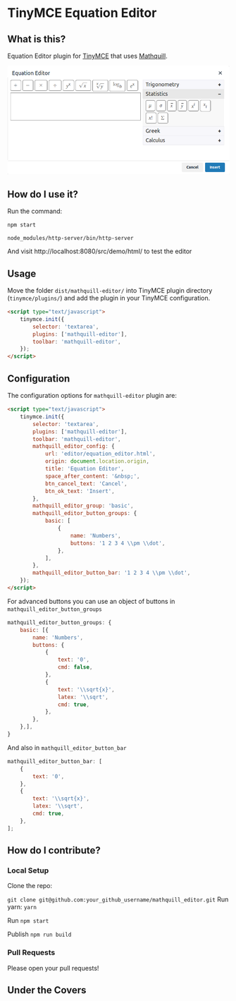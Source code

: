 # TinyMCE Equation Editor

## What is this?

Equation Editor plugin for [TinyMCE](http://www.tinymce.com/) that uses [Mathquill](https://github.com/mathquill/mathquill).

![Screenshot](screenshot.png)

## How do I use it?

Run the command:

```
npm start
```
```
node_modules/http-server/bin/http-server
```

And visit http://localhost:8080/src/demo/html/ to test the editor

## Usage

Move the folder `dist/mathquill-editor/` into TinyMCE plugin directory (`tinymce/plugins/`) and add the plugin in your TinyMCE configuration.

```html
<script type="text/javascript">
    tinymce.init({
        selector: 'textarea',
        plugins: ['mathquill-editor'],
        toolbar: 'mathquill-editor',
    });
</script>
```

## Configuration

The configuration options for `mathquill-editor` plugin are:

```html
<script type="text/javascript">
    tinymce.init({
        selector: 'textarea',
        plugins: ['mathquill-editor'],
        toolbar: 'mathquill-editor',
        mathquill_editor_config: {
            url: 'editor/equation_editor.html',
            origin: document.location.origin,
            title: 'Equation Editor',
            space_after_content: '&nbsp;',
            btn_cancel_text: 'Cancel',
            btn_ok_text: 'Insert',
        },
        mathquill_editor_group: 'basic',
        mathquill_editor_button_groups: {
            basic: [
                {
                    name: 'Numbers',
                    buttons: '1 2 3 4 \\pm \\dot',
                },
            ],
        },
        mathquill_editor_button_bar: '1 2 3 4 \\pm \\dot',
    });
</script>
```

For advanced buttons you can use an object of buttons in `mathquill_editor_button_groups`

```js
mathquill_editor_button_groups: {
    basic: [{
        name: 'Numbers',
        buttons: {
            {
                text: '0',
                cmd: false,
            },
            {
                text: '\\sqrt{x}',
                latex: '\\sqrt',
                cmd: true,
            },
        },
    },],
}
```

And also in `mathquill_editor_button_bar`

```js
mathquill_editor_button_bar: [
    {
        text: '0',
    },
    {
        text: '\\sqrt{x}',
        latex: '\\sqrt',
        cmd: true,
    },
];
```

## How do I contribute?

### Local Setup

Clone the repo:

`git clone git@github.com:your_github_username/mathquill_editor.git`
Run yarn: `yarn`

Run `npm start`

Publish `npm run build`

### Pull Requests

Please open your pull requests!

## Under the Covers
